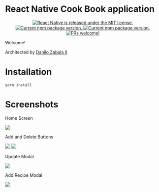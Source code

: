 # React Native Cook Book application

<p align="center">
  <a href="https://github.com/facebook/react-native/blob/master/LICENSE">
    <img src="https://img.shields.io/badge/license-MIT-blue.svg" alt="React Native is released under the MIT license." />
  </a>
  <a href="https://www.npmjs.com/package/react">
    <img src="https://badge.fury.io/js/react.svg" alt="Current npm package version." />
  </a>
  <a href="https://www.npmjs.org/package/react-native">
    <img src="https://badge.fury.io/js/react-native.svg" alt="Current npm package version." />
  </a>
  <a href="https://facebook.github.io/react-native/docs/contributing">
    <img src="https://img.shields.io/badge/PRs-welcome-brightgreen.svg" alt="PRs welcome!" />
  </a>
</p>

Welcome!

Architected by [Danilo Zabala II](http://github.com/dczii)

# Installation
```
yarn install
```

# Screenshots
<p> Home Screen </p>
<img src="https://github.com/dczii/cookBook/blob/master/assets/screenshots/home.png?raw=true">

<p> Add and Delete Buttons </p>
<img src="https://github.com/dczii/cookBook/blob/master/assets/screenshots/update-logo.png?raw=true">
<img src="https://github.com/dczii/cookBook/blob/master/assets/screenshots/update-logo.png?raw=true">

<p> Update Modal </p>
<img src="https://github.com/dczii/cookBook/blob/master/assets/screenshots/update-modal.png?raw=true">

<p> Add Recipe Modal </p>
<img src="https://github.com/dczii/cookBook/blob/master/assets/screenshots/add-modal.png?raw=true">
